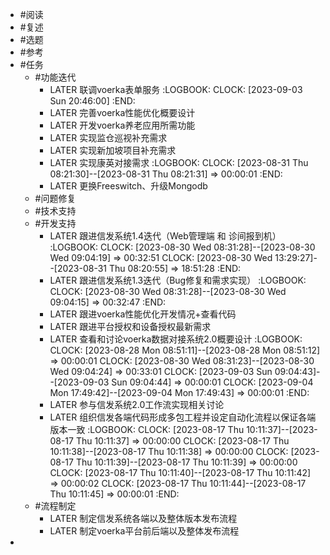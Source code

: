 - #阅读
- #复述
- #选题
- #参考
- #任务
	- #功能迭代
		- LATER 联调voerka表单服务
		  :LOGBOOK:
		  CLOCK: [2023-09-03 Sun 20:46:00]
		  :END:
		- LATER 完善voerka性能优化概要设计
		- LATER 开发voerka养老应用所需功能
		- LATER 实现监仓巡视补充需求
		- LATER 实现新加坡项目补充需求
		- LATER 实现康英对接需求
		  :LOGBOOK:
		  CLOCK: [2023-08-31 Thu 08:21:30]--[2023-08-31 Thu 08:21:31] =>  00:00:01
		  :END:
		- LATER 更换Freeswitch、升级Mongodb
	- #问题修复
	- #技术支持
	- #开发支持
		- LATER 跟进信发系统1.4迭代（Web管理端 和 诊间报到机）
		  :LOGBOOK:
		  CLOCK: [2023-08-30 Wed 08:31:28]--[2023-08-30 Wed 09:04:19] =>  00:32:51
		  CLOCK: [2023-08-30 Wed 13:29:27]--[2023-08-31 Thu 08:20:55] =>  18:51:28
		  :END:
		- LATER 跟进信发系统1.3迭代（Bug修复和需求实现）
		  :LOGBOOK:
		  CLOCK: [2023-08-30 Wed 08:31:28]--[2023-08-30 Wed 09:04:15] =>  00:32:47
		  :END:
		- LATER 跟进voerka性能优化开发情况+查看代码
		- LATER 跟进平台授权和设备授权最新需求
		- LATER 查看和讨论voerka数据对接系统2.0概要设计
		  :LOGBOOK:
		  CLOCK: [2023-08-28 Mon 08:51:11]--[2023-08-28 Mon 08:51:12] =>  00:00:01
		  CLOCK: [2023-08-30 Wed 08:31:23]--[2023-08-30 Wed 09:04:24] =>  00:33:01
		  CLOCK: [2023-09-03 Sun 09:04:43]--[2023-09-03 Sun 09:04:44] =>  00:00:01
		  CLOCK: [2023-09-04 Mon 17:49:42]--[2023-09-04 Mon 17:49:43] =>  00:00:01
		  :END:
		- LATER 参与信发系统2.0工作流实现相关讨论
		- LATER 组织信发各端代码形成多包工程并设定自动化流程以保证各端版本一致
		  :LOGBOOK:
		  CLOCK: [2023-08-17 Thu 10:11:37]--[2023-08-17 Thu 10:11:37] =>  00:00:00
		  CLOCK: [2023-08-17 Thu 10:11:38]--[2023-08-17 Thu 10:11:38] =>  00:00:00
		  CLOCK: [2023-08-17 Thu 10:11:39]--[2023-08-17 Thu 10:11:39] =>  00:00:00
		  CLOCK: [2023-08-17 Thu 10:11:40]--[2023-08-17 Thu 10:11:42] =>  00:00:02
		  CLOCK: [2023-08-17 Thu 10:11:44]--[2023-08-17 Thu 10:11:45] =>  00:00:01
		  :END:
	- #流程制定
		- LATER 制定信发系统各端以及整体版本发布流程
		- LATER 制定voerka平台前后端以及整体发布流程
-